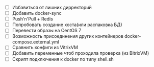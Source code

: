 - [ ] Избавиться от лишних дирректорий
- [ ] Добавить docker-sync
- [ ] Push'n'Pull + Redis
- [ ] Попробовать создание хоста(или распаковка БД)
- [ ] Перевести образы на CentOS 7
- [ ] Возможность присоединения других контейнеров docker-compose.external.yml
- [ ] Сравнить конфиги из VitrixVM
- [ ] Добавить переменные чтоб проходила проверка (из BitrixVM)
- [ ] Скрипт подключения к docker по типу shell.sh

